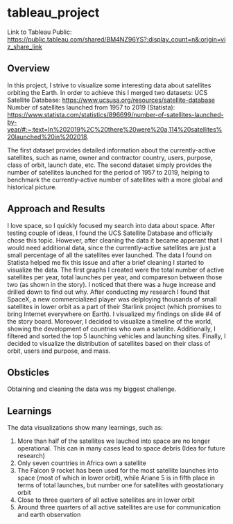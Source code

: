 # tableau_project
Link to Tableau Public: https://public.tableau.com/shared/BM4NZ96YS?:display_count=n&:origin=viz_share_link

## Overview
In this project, I strive to visualize some interesting data about satellites orbiting the Earth. In order to achieve this I merged two datasets: 
UCS Satellite Database: https://www.ucsusa.org/resources/satellite-database
Number of satellites launched from 1957 to 2019 (Statista): https://www.statista.com/statistics/896699/number-of-satellites-launched-by-year/#:~:text=In%202019%2C%20there%20were%20a,114%20satellites%20launched%20in%202018.

The first dataset provides detailed information about the currently-active satellites, such as name, owner and contractor country, users, purpose, class of orbit, launch date, etc. The second dataset simply provides the number of satellites launched for the period of 1957 to 2019, helping to benchmark the currently-active number of satellites with a more global and historical picture.

## Approach and Results
I love space, so I quickly focused my search into data about space. After testing couple of ideas, I found the UCS Satellite Database and officially chose this topic. However, after cleaning the data it became apperant that I would need additional data, since the currently-active satellites are just a small percentage of all the satellites ever launched. The data I found on Statista helped me fix this issue and after a brief cleaning I started to visualize the data. The first graphs I created were the total number of active satellites per year, total launches per year, and compareson between those two (as shown in the story). I noticed that there was a huge increase and drilled down to find out why. After conducting my research I found that SpaceX, a new commercialized player was delploying thousands of small satellites in lower orbit as a part of their Starlink project (which promises to bring Internet everywhere on Earth). I visualized my findings on slide #4 of the story board. Moreover, I decided to visualize a timeline of the world, showing the development of countries who own a satellite. Additionally, I filtered and sorted the top 5 launching vehicles and launching sites. Finally, I decided to visualize the distribution of satellites based on their class of orbit, users and purpose, and mass.

## Obsticles
Obtaining and cleaning the data was my biggest challenge.

## Learnings
The data visualizations show many learnings, such as:
1) More than half of the satellites we lauched into space are no longer operational. This can in many cases lead to space debris (Idea for future research)
2) Only seven countries in Africa own a satellite
3) The Falcon 9 rocket has been used for the most satellite launches into space (most of which in lower orbit), while Ariane 5 is in fifth place in terms of total launches, but number one for satellites with geostationary orbit
4) Close to three quarters of all active satellites are in lower orbit
5) Around three quarters of all active satellites are use for communication and earth observation
